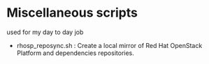 # Miscellaneous scripts
used for my day to day job

* rhosp_reposync.sh : Create a local mirror of Red Hat OpenStack Platform and dependencies repositories. 
